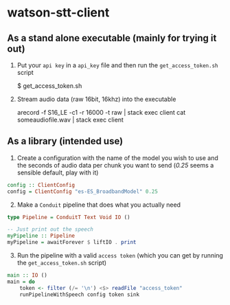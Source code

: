 # watson-stt-client

## As a stand alone executable (mainly for trying it out)

1. Put your `api key` in a `api_key` file and then run the `get_access_token.sh`
script

    $ get_access_token.sh

2. Stream audio data (raw 16bit, 16khz) into the executable

    arecord -f S16_LE -c1 -r 16000 -t raw | stack exec client
    cat someaudiofile.wav | stack exec client

## As a library (intended use)

1. Create a configuration with the name of the model you wish to use and the
seconds of audio data per chunk you want to send (*0.25* seems a sensible
default, play with it)

```haskell
config :: ClientConfig
config = ClientConfig "es-ES_BroadbandModel" 0.25
```

2. Make a `Conduit` pipeline  that does what you actually need

```haskell
type Pipeline = ConduitT Text Void IO ()

-- Just print out the speech
myPipeline :: Pipeline
myPipeline = awaitForever $ liftIO . print
```

3. Run the pipeline with a valid `access token` (which you can get by running
the `get_access_token.sh` script)

```haskell
main :: IO ()
main = do
    token <- filter (/= '\n') <$> readFile "access_token"
    runPipelineWithSpeech config token sink
```
